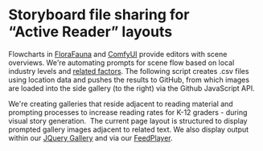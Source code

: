 # Storyboard file sharing for “Active&nbsp;Reader”&nbsp;layouts

Flowcharts in [FloraFauna](https://www.florafauna.ai) and [ComfyUI](https://docs.comfy.org/get_started/introduction) provide editors with scene overviews. We're automating prompts for scene flow based on local industry levels and [related factors](../exiobase/tradeflow/). The following script creates .csv files using location data and pushes the results to GitHub, from which images are loaded into the side gallery (to the right) via the Github JavaScript API.

We're creating galleries that reside adjacent to reading material and prompting processes to increase reading rates for K-12 graders - during visual story generation. &nbsp;The current page layout is structured to display prompted gallery images adjacent to related text.  We also display output within our [JQuery Gallery](gallery) and via our [FeedPlayer](../feed).<!-- or [React Gallery](https://model.earth/react-gallery/view/)  On narrow screen, the gallery appears above the text. Generated in different aspect ratios-->